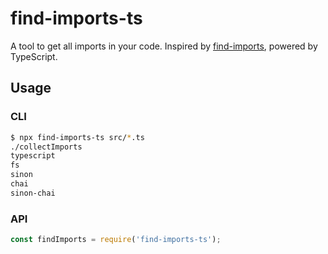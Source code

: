 # find-imports-ts

A tool to get all imports in your code. Inspired by [find-imports](https://npmjs.com/package/find-imports), powered by TypeScript.

## Usage

### CLI

```bash
$ npx find-imports-ts src/*.ts
./collectImports
typescript
fs
sinon
chai
sinon-chai
```

### API

```js
const findImports = require('find-imports-ts');

```
